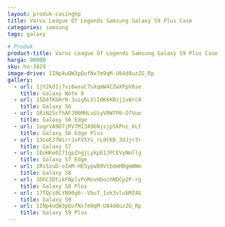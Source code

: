 ```yaml
---
layout: produk-casinghp
title: Varus League Of Legends Samsung Galaxy S9 Plus Case
categories: samsung
tags: galaxy

# Produk
product-title: Varus League Of Legends Samsung Galaxy S9 Plus Case
harga: 90000
sku: hn-3829
image-drive: 1INp4uQW3pQufNx7m9qM-U84d8uzZG_Rp
gallery:
  - url: 1jY2kd1j7vi6wsuC7uXqmW4CZwXPpV8se
    title: Galaxy Note 8
  - url: 15D4fKbHrN-3uig6LXiI0KkKBzj1xWrc4
    title: Galaxy S6
  - url: 1RiN2ScfhAFJ00MHLvUiyVRW7P6-O7Vuo
    title: Galaxy S6 Edge
  - url: 1uqrVA9D7jRV7MIJA9bNjsjp5kPnc_kLt
    title: Galaxy S6 Edge Plus
  - url: 13ooE37WirrJvFV5Yi_rL0CKB_3dJjr3r
    title: Galaxy S7
  - url: 1EoHKe0I71gpZngjLykpE1JPCEVyNmllg
    title: Galaxy S7 Edge
  - url: 1Rs5zuD-oImM-HESypwB9VtbdmHBgmWWm
    title: Galaxy S8
  - url: 1DhC3DtikFNplvPoMovHbochNDCp2P-rg
    title: Galaxy S8 Plus
  - url: 17TQcs0LYN90g6--Vbu7_1vk3vlubMZ4G
    title: Galaxy S9
  - url: 1INp4uQW3pQufNx7m9qM-U84d8uzZG_Rp
    title: Galaxy S9 Plus
---
```

